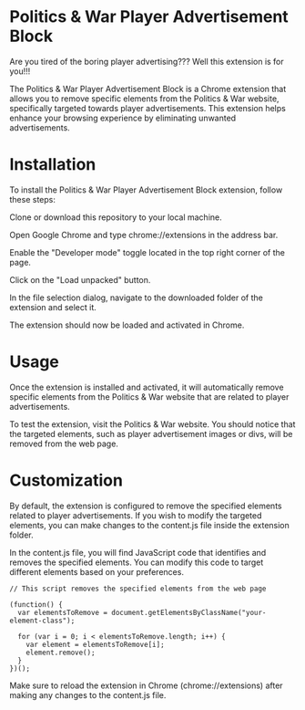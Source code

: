 
# Politics & War Player Advertisement Block
Are you tired of the boring player advertising??? Well this extension is for you!!!

The Politics & War Player Advertisement Block is a Chrome extension that allows you to remove specific elements from the Politics & War website, specifically targeted towards player advertisements. This extension helps enhance your browsing experience by eliminating unwanted advertisements.

# Installation
To install the Politics & War Player Advertisement Block extension, follow these steps:

Clone or download this repository to your local machine.

Open Google Chrome and type chrome://extensions in the address bar.

Enable the "Developer mode" toggle located in the top right corner of the page.

Click on the "Load unpacked" button.

In the file selection dialog, navigate to the downloaded folder of the extension and select it.

The extension should now be loaded and activated in Chrome.

# Usage
Once the extension is installed and activated, it will automatically remove specific elements from the Politics & War website that are related to player advertisements.

To test the extension, visit the Politics & War website. You should notice that the targeted elements, such as player advertisement images or divs, will be removed from the web page.

# Customization
By default, the extension is configured to remove the specified elements related to player advertisements. If you wish to modify the targeted elements, you can make changes to the content.js file inside the extension folder.

In the content.js file, you will find JavaScript code that identifies and removes the specified elements. You can modify this code to target different elements based on your preferences.

```
// This script removes the specified elements from the web page

(function() {
  var elementsToRemove = document.getElementsByClassName("your-element-class");

  for (var i = 0; i < elementsToRemove.length; i++) {
    var element = elementsToRemove[i];
    element.remove();
  }
})();
```
Make sure to reload the extension in Chrome (chrome://extensions) after making any changes to the content.js file.
